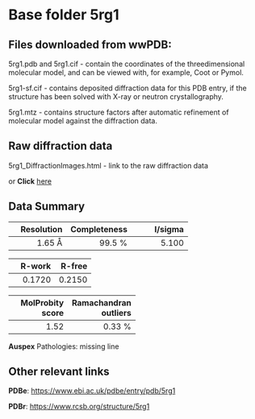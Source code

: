 # Base folder 5rg1

## Files downloaded from wwPDB:

5rg1.pdb and 5rg1.cif - contain the coordinates of the threedimensional molecular model, and can be viewed with, for example, Coot or Pymol.

5rg1-sf.cif - contains deposited diffraction data for this PDB entry, if the structure has been solved with X-ray or neutron crystallography.

5rg1.mtz - contains structure factors after automatic refinement of molecular model against the diffraction data.

## Raw diffraction data

5rg1_DiffractionImages.html - link to the raw diffraction data 

or **Click** [here](https://zenodo.org/record/.373107) 

## Data Summary
|   | Resolution | Completeness| I/sigma |
|---|-------------:|----------------:|--------------:|
|   |1.65 Å|99.5  %|<img width=50/>5.100|

|   | **R-work**| **R-free**   
|---|-------------:|----------------:|           
||  0.1720|  0.2150|

|   |**MolProbity<br>score**| **Ramachandran<br>outliers** 
|---|-------------:|----------------:|
||  1.52|  0.33 %|

**Auspex** Pathologies: missing line

 

## Other relevant links 
**PDBe**:  https://www.ebi.ac.uk/pdbe/entry/pdb/5rg1
 
**PDBr**: https://www.rcsb.org/structure/5rg1 

